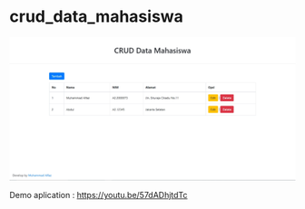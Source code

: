 # crud_data_mahasiswa

![alt text](https://github.com/alfaz86/crud_data_mahasiswa/blob/main/image_aplication.jpg?raw=true)

Demo aplication : https://youtu.be/57dADhjtdTc
